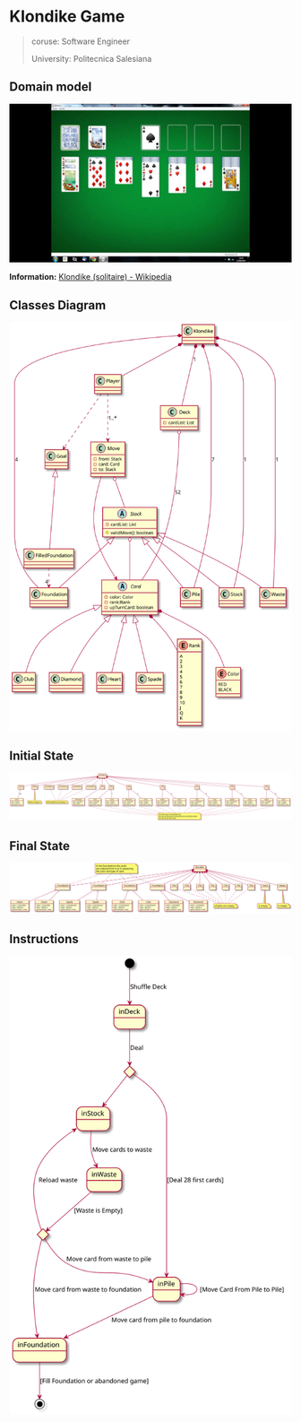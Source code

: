 # Klondike Game

> coruse: Software Engineer
> 
> University: Politecnica Salesiana

## Domain model

<img title="" src="./img/logo.jpg" alt="">

**Information:**  [Klondike (solitaire) - Wikipedia](https://en.wikipedia.org/wiki/Klondike_(solitaire))

## Classes Diagram

<img title="" src="./img/class diagram.svg" alt="">

## Initial State

<img title="initial state" src="./img/initial-state.svg">

## Final State

<img title="initial state" src="./img/final-state.svg">

## Instructions

<img title="instructions" src="./img/instructions.svg">